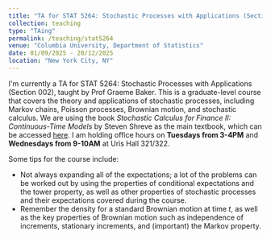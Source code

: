 ```yaml
---
title: "TA for STAT 5264: Stochastic Processes with Applications (Section 002)"
collection: teaching
type: "TAing"
permalink: /teaching/stat5264
venue: "Columbia University, Department of Statistics"
date: 01/09/2025 - 20/12/2025
location: "New York City, NY"
---
```


I'm currently a TA for STAT 5264: Stochastic Processes with Applications (Section 002), taught by Prof Graeme Baker. This is a graduate-level course that covers the theory and applications of stochastic processes, including Markov chains, Poisson processes, Brownian motion, and stochastic calculus. We are using the book *Stochastic Calculus for Finance II: Continuous-Time Models* by Steven Shreve as the main textbook, which can be accessed [here](https://github.com/yc-liu/readings/blob/master/Steven%20E.%20Shreve%20Stochastic%20Calculus%20for%20Finance%20II-%20Continuous-Time%20Models%20(Springer%20Finance)%20(v.%202).pdf). I am holding office hours on **Tuesdays from 3-4PM** and **Wednesdays from 9-10AM** at Uris Hall 321/322.

Some tips for the course include:
- Not always expanding all of the expectations; a lot of the problems can be worked out by using the properties of conditional expectations and the tower property, as well as other properties of stochastic processes and their expectations covered during the course.
- Remember the density for a standard Brownian motion at time $t$, as well as the key properties of Brownian motion such as independence of increments, stationary increments, and (important) the Markov property.